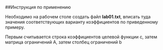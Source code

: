##Инструкция по применению

Необходимо на рабочем столе создать файл **lab01.txt**, вписать туда значения соответствующих варианту коэффициентов по приведенному примеру.

Первым считывается строка коэффициентов целевой функции c, затем матрица ограничений A, затем столбец ограничений b
